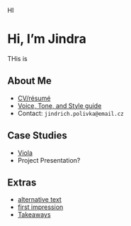HI

# Hi, I’m Jindra

THis is

## About Me

- [CV/résumé](https://jindrichpolivka.github.io/experience/)
- [Voice, Tone, and Style guide](https://jindrichpolivka.github.io/voice-tone/)
- Contact: `jindrich.polivka@email.cz`

## Case Studies

- [Viola](https://jindrichpolivka.github.io/content-first/)
- Project Presentation?

## Extras

- [alternative text](https://jindrichpolivka.github.io/alternative-text/)
- [first impression](https://jindrichpolivka.github.io/first-impression/)
- [Takeaways](takeaways)
